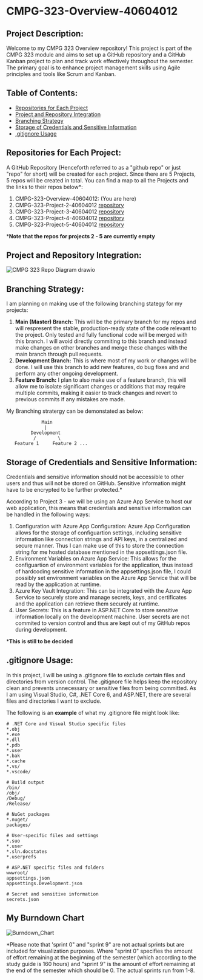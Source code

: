 # CMPG-323-Overview-40604012

## Project Description:

Welcome to my CMPG 323 Overview repository! This project is part of the CMPG 323 module and aims to set up a GitHub repository and a GitHub Kanban project to plan and track work effectively throughout the semester. The primary goal is to enhance project management skills using Agile principles and tools like Scrum and Kanban.

## Table of Contents:

- [Repositories for Each Project](#repositories-for-each-project)
- [Project and Repository Integration](#project-and-repository-integration)
- [Branching Strategy](#branching-strategy)
- [Storage of Credentials and Sensitive Information](#storage-of-credentials-and-sensitive-information)
- [.gitignore Usage](#gitignore-usage)

## Repositories for Each Project:

A GitHub Repository (Henceforth referred to as a "github repo" or just "repo" for short) will be created for each project. Since there are 5 Projects, 5 repos will be created in total. You can find a map to all the Projects and the links to their repos below*:

1. CMPG-323-Overview-40604012: (You are here)
2. CMPG-323-Project-2-40604012 [repository](https://github.com/lvdv4j/CMPG-323-Project-2-40604012)
3. CMPG-323-Project-3-40604012 [repository](https://github.com/lvdv4j/CMPG-323-Project-3-40604012)
4. CMPG-323-Project-4-40604012 [repository](https://github.com/lvdv4j/CMPG-323-Project-4-40604012)
5. CMPG-323-Project-5-40604012 [repository](https://github.com/lvdv4j/CMPG-323-Project-5-40604012)

***Note that the repos for projects 2 - 5 are currently empty**

## Project and Repository Integration:

![CMPG 323 Repo Diagram drawio](https://github.com/lvdv4j/CMPG-323-Overview-40604012/assets/104925498/58a4d21a-d171-4d1e-86dd-c9ab7ff14520)

## Branching Strategy:

I am planning on making use of the following branching stategy for my projects:

1. **Main (Master) Branch:** This will be the primary branch for my repos and will respresent the stable, production-ready state of the code relevant to the project. Only tested and fully functional code will be merged with this branch. I will avoid directly commiting to this branch and instead make changes on other branches and merge these changes with the main branch through pull requests.
2. **Development Branch:** This is where most of my work or changes will be done. I will use this branch to add new features, do bug fixes and and perform any other ongoing development.
3. **Feature Branch:** I plan to also make use of a feature branch, this will allow me to isolate significant changes or additions that may require multiple commits, making it easier to track changes and revert to previous commits if any mistakes are made.

My Branching stratergy can be demonstated as below:

```plaintext
             Main
              |
         Development
          /        \
   Feature 1     Feature 2 ...
```



## Storage of Credentials and Sensitive Information:

Credentials and sensitive information should not be accessible to other users and thus will not be stored on GitHub. Sensitive information might have to be encrypted to be further protected.*

According to Project 3 - we will be using an Azure App Service to host our web application, this means that credentials and sensitive information can be handled in the following ways:

1. Configuration with Azure App Configuration: Azure App Configuration allows for the storage of configuartion settings, including sensitive information like connection strings and API keys, in a centralized and secure manner. Thus I can make use of this to store the connection string for me hosted database mentioned in the appsettings.json file.
2. Environment Variables on Azure App Service: This allows for the configuartion of environment variables for the application, thus instead of hardcoding sensitive information in the appsettings.json file, I could possibly set environment variables on the Azure App Service that will be read by the application at runtime.
3. Azure Key Vault Integration: This can be integrated with the Azure App Service to securely store and manage secrets, keys, and certificates and the application can retrieve them securely at runtime.
4. User Secrets: This is a feature in ASP.NET Core to store sensitive information locally on the development machine. User secrets are not commited to version control and thus are kept out of my GitHub repos during development.

***This is still to be decided**

## .gitignore Usage:

In this project, I will be using a .gitignore file to exclude certain files and directories from version control. The .gitignore file helps keep the repository clean and prevents unnecessary or sensitive files from being committed. As I am using Visual Studio, C#, .NET Core 6, and ASP.NET, there are several files and directories I want to exclude.

The following is an **example** of what my .gitignore file might look like:

```plaintext
# .NET Core and Visual Studio specific files
*.obj
*.exe
*.dll
*.pdb
*.user
*.bak
*.cache
*.vs/
*.vscode/

# Build output
/bin/
/obj/
/Debug/
/Release/

# NuGet packages
*.nuget/
packages/

# User-specific files and settings
*.suo
*.user
*.sln.docstates
*.userprefs

# ASP.NET specific files and folders
wwwroot/
appsettings.json
appsettings.Development.json

# Secret and sensitive information
secrets.json
```

## My Burndown Chart

![Burndown_Chart](https://github.com/lvdv4j/CMPG-323-Overview-40604012/assets/104925498/dba5c18f-d5ea-417e-8882-6898ff4cb24c)

*Please note that 'sprint 0" and "sprint 9" are not actual sprints but are included for visualization purposes. Where "sprint 0" specifies the amount of effort remaining at the beginning of the semester (which according to the study guide is 160 hours) and "sprint 9" is the amount of effort remaining at the end of the semester which should be 0. The actual sprints run from 1-8.
